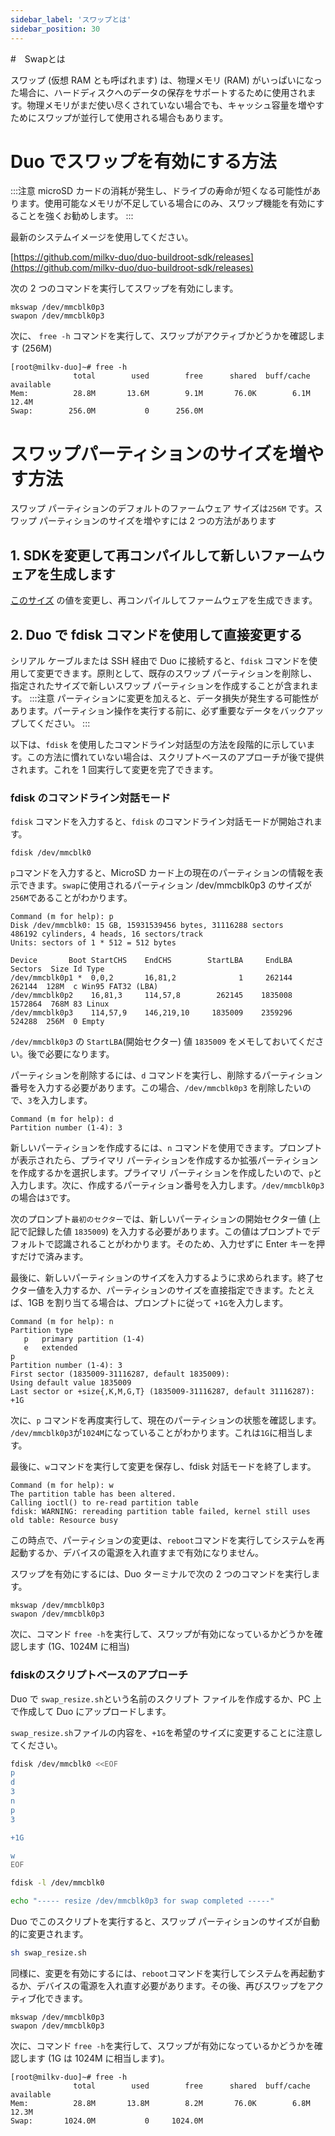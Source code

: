 ```yaml
---
sidebar_label: 'スワップとは'
sidebar_position: 30
---
```


#　Swapとは

スワップ (仮想 RAM とも呼ばれます) は、物理メモリ (RAM) がいっぱいになった場合に、ハードディスクへのデータの保存をサポートするために使用されます。物理メモリがまだ使い尽くされていない場合でも、キャッシュ容量を増やすためにスワップが並行して使用される場合もあります。

# Duo でスワップを有効にする方法

:::注意
microSD カードの消耗が発生し、ドライブの寿命が短くなる可能性があります。使用可能なメモリが不足している場合にのみ、スワップ機能を有効にすることを強くお勧めします。
:::

最新のシステムイメージを使用してください。

[https://github.com/milkv-duo/duo-buildroot-sdk/releases](https://github.com/milkv-duo/duo-buildroot-sdk/releases)

次の 2 つのコマンドを実行してスワップを有効にします。
```
mkswap /dev/mmcblk0p3
swapon /dev/mmcblk0p3
```

次に、 `free -h`  コマンドを実行して、スワップがアクティブかどうかを確認します (256M)

```
[root@milkv-duo]~# free -h
              total        used        free      shared  buff/cache   available
Mem:          28.8M       13.6M        9.1M       76.0K        6.1M       12.4M
Swap:        256.0M           0      256.0M
```

# スワップパーティションのサイズを増やす方法
スワップ パーティションのデフォルトのファームウェア サイズは`256M` です。スワップ パーティションのサイズを増やすには 2 つの方法があります

## 1. SDKを変更して再コンパイルして新しいファームウェアを生成します

 [このサイズ](https://github.com/milkv-duo/duo-buildroot-sdk/blob/develop/milkv/genimage-milkv-duo.cfg#L36) の値を変更し、再コンパイルしてファームウェアを生成できます。

## 2. Duo で fdisk コマンドを使用して直接変更する

シリアル ケーブルまたは SSH 経由で Duo に接続すると、`fdisk` コマンドを使用して変更できます。原則として、既存のスワップ パーティションを削除し、指定されたサイズで新しいスワップ パーティションを作成することが含まれます。
:::注意
パーティションに変更を加えると、データ損失が発生する可能性があります。パーティション操作を実行する前に、必ず重要なデータをバックアップしてください。
:::

以下は、`fdisk` を使用したコマンドライン対話型の方法を段階的に示しています。この方法に慣れていない場合は、スクリプトベースのアプローチが後で提供されます。これを 1 回実行して変更を完了できます。

### fdisk のコマンドライン対話モード

`fdisk`  コマンドを入力すると、`fdisk`  のコマンドライン対話モードが開始されます。
```
fdisk /dev/mmcblk0
```
`p`コマンドを入力すると、MicroSD カード上の現在のパーティションの情報を表示できます。`swap`に使用されるパーティション /dev/mmcblk0p3 のサイズが `256M`であることがわかります。
```
Command (m for help): p
Disk /dev/mmcblk0: 15 GB, 15931539456 bytes, 31116288 sectors
486192 cylinders, 4 heads, 16 sectors/track
Units: sectors of 1 * 512 = 512 bytes

Device       Boot StartCHS    EndCHS        StartLBA     EndLBA    Sectors  Size Id Type
/dev/mmcblk0p1 *  0,0,2       16,81,2              1     262144     262144  128M  c Win95 FAT32 (LBA)
/dev/mmcblk0p2    16,81,3     114,57,8        262145    1835008    1572864  768M 83 Linux
/dev/mmcblk0p3    114,57,9    146,219,10     1835009    2359296     524288  256M  0 Empty
```

 `/dev/mmcblk0p3` の `StartLBA`(開始セクター) 値 `1835009` をメモしておいてください。後で必要になります。

パーティションを削除するには、`d` コマンドを実行し、削除するパーティション番号を入力する必要があります。この場合、`/dev/mmcblk0p3` を削除したいので、`3`を入力します。

```
Command (m for help): d
Partition number (1-4): 3
```


新しいパーティションを作成するには、`n` コマンドを使用できます。プロンプトが表示されたら、プライマリ パーティションを作成するか拡張パーティションを作成するかを選択します。プライマリ パーティションを作成したいので、`p`と入力します。次に、作成するパーティション番号を入力します。`/dev/mmcblk0p3` の場合は`3`です。

次のプロンプト`最初のセクター`では、新しいパーティションの開始セクター値 (上記で記録した値 `1835009`) を入力する必要があります。この値はプロンプトでデフォルトで認識されることがわかります。そのため、入力せずに Enter キーを押すだけで済みます。

最後に、新しいパーティションのサイズを入力するように求められます。終了セクター値を入力するか、パーティションのサイズを直接指定できます。たとえば、1GB を割り当てる場合は、プロンプトに従って `+1G`を入力します。
```
Command (m for help): n
Partition type
   p   primary partition (1-4)
   e   extended
p
Partition number (1-4): 3
First sector (1835009-31116287, default 1835009): 
Using default value 1835009
Last sector or +size{,K,M,G,T} (1835009-31116287, default 31116287): +1G
```

次に、`p` コマンドを再度実行して、現在のパーティションの状態を確認します。 `/dev/mmcblk0p3`が`1024M`になっていることがわかります。これは`1G`に相当します。

最後に、`w`コマンドを実行して変更を保存し、fdisk 対話モードを終了します。

```
Command (m for help): w
The partition table has been altered.
Calling ioctl() to re-read partition table
fdisk: WARNING: rereading partition table failed, kernel still uses old table: Resource busy
```

この時点で、パーティションの変更は、`reboot`コマンドを実行してシステムを再起動するか、デバイスの電源を入れ直すまで有効になりません。

スワップを有効にするには、Duo ターミナルで次の 2 つのコマンドを実行します。
```
mkswap /dev/mmcblk0p3
swapon /dev/mmcblk0p3
```

次に、コマンド `free -h`を実行して、スワップが有効になっているかどうかを確認します (1G、1024M に相当)

### fdiskのスクリプトベースのアプローチ

Duo で `swap_resize.sh`という名前のスクリプト ファイルを作成するか、PC 上で作成して Duo にアップロードします。

`swap_resize.sh`ファイルの内容を、`+1G`を希望のサイズに変更することに注意してください。
```bash
fdisk /dev/mmcblk0 <<EOF
p
d
3
n
p
3

+1G

w
EOF

fdisk -l /dev/mmcblk0

echo "----- resize /dev/mmcblk0p3 for swap completed -----"
```

Duo でこのスクリプトを実行すると、スワップ パーティションのサイズが自動的に変更されます。
```bash
sh swap_resize.sh
```

同様に、変更を有効にするには、`reboot`コマンドを実行してシステムを再起動するか、デバイスの電源を入れ直す必要があります。その後、再びスワップをアクティブ化できます。
```
mkswap /dev/mmcblk0p3
swapon /dev/mmcblk0p3
```

次に、コマンド `free -h`を実行して、スワップが有効になっているかどうかを確認します (1G は 1024M に相当します)。

```
[root@milkv-duo]~# free -h
              total        used        free      shared  buff/cache   available
Mem:          28.8M       13.8M        8.2M       76.0K        6.8M       12.3M
Swap:       1024.0M           0     1024.0M
```
